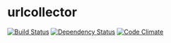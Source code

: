 # urlcollector
[![Build Status](https://travis-ci.org/JhymerMartinez/urlcollector.svg?branch=master)](https://travis-ci.org/JhymerMartinez/urlcollector)
[![Dependency Status](https://david-dm.org/jhymermartinez/urlcollector.svg)](https://david-dm.org/jhymermartinez/urlcollector)
[![Code Climate](https://codeclimate.com/github/JhymerMartinez/urlcollector/badges/gpa.svg)](https://codeclimate.com/github/JhymerMartinez/urlcollector)
